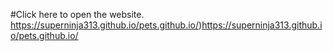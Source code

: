 #Click here to open the website.
https://superninja313.github.io/pets.github.io/)https://superninja313.github.io/pets.github.io/
